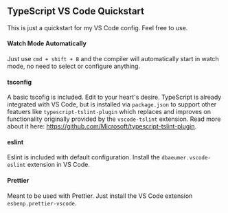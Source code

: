## TypeScript VS Code Quickstart

This is just a quickstart for my VS Code config. Feel free to use.

#### Watch Mode Automatically

Just use `cmd + shift + B` and the compiler will automatically start in watch mode, no need to select or configure anything.

#### tsconfig

A basic tscofig is included. Edit to your heart's desire.
TypeScript is already integrated with VS Code, but is installed via `package.json` to support other featuers like `typescript-tslint-plugin` which replaces and improves on functionality originally provided by the `vscode-tslint` extension. Read more about it here: https://github.com/Microsoft/typescript-tslint-plugin.

#### eslint

Eslint is included with default configuration. Install the `dbaeumer.vscode-eslint` extension in VS Code.

#### Prettier

Meant to be used with Prettier. Just install the VS Code extension `esbenp.prettier-vscode`.
